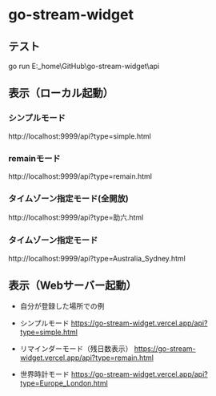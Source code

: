# go-stream-widget

## テスト

 go run E:\_home\GitHub\go-stream-widget\api

## 表示（ローカル起動）

### シンプルモード

http://localhost:9999/api?type=simple.html


### remainモード

http://localhost:9999/api?type=remain.html


### タイムゾーン指定モード(全開放)

http://localhost:9999/api?type=助六.html

### タイムゾーン指定モード


http://localhost:9999/api?type=Australia_Sydney.html

## 表示（Webサーバー起動）

- 自分が登録した場所での例

* シンプルモード
https://go-stream-widget.vercel.app/api?type=simple.html

* リマインダーモード（残日数表示） 
https://go-stream-widget.vercel.app/api?type=remain.html

* 世界時計モード
https://go-stream-widget.vercel.app/api?type=Europe_London.html
